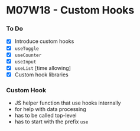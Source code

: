 # M07W18 - Custom Hooks

### To Do
- [x] Introduce custom hooks
- [x] `useToggle`
- [x] `useCounter`
- [x] `useInput`
- [x] `useList` [time allowing]
- [x] Custom hook libraries

### Custom Hook
* JS helper function that use hooks internally
* for help with data processing
* has to be called top-level
* has to start with the prefix `use`




























